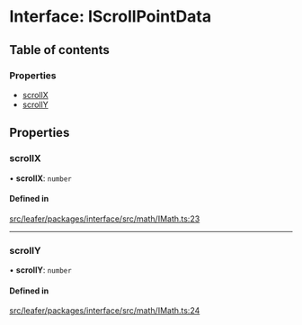 # Interface: IScrollPointData

## Table of contents

### Properties

- [scrollX](IScrollPointData.md#scrollx)
- [scrollY](IScrollPointData.md#scrolly)

## Properties

### scrollX

• **scrollX**: `number`

#### Defined in

[src/leafer/packages/interface/src/math/IMath.ts:23](https://github.com/leaferjs/leafer/blob/e3d29379fa30ec6414b4ee45872fc9fd9c3f2178/packages/interface/src/math/IMath.ts#L23)

___

### scrollY

• **scrollY**: `number`

#### Defined in

[src/leafer/packages/interface/src/math/IMath.ts:24](https://github.com/leaferjs/leafer/blob/e3d29379fa30ec6414b4ee45872fc9fd9c3f2178/packages/interface/src/math/IMath.ts#L24)

